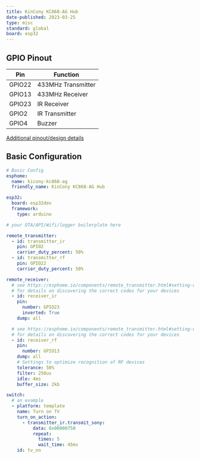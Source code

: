 ```yaml
---
title: KinCony KC868-AG Hub
date-published: 2023-03-25
type: misc
standard: global
board: esp32
---
```


## GPIO Pinout

| Pin    | Function           |
| ------ | ------------------ |
| GPIO22 | 433MHz Transmitter |
| GPIO13 | 433MHz Receiver    |
| GPIO23 | IR Receiver        |
| GPIO2  | IR Transmitter     |
| GPIO4  | Buzzer             |

[Additional pinout/design details](https://www.kincony.com/kc868-ag-iot-ir-controller.html)

## Basic Configuration

```yaml
# Basic Config
esphome:
  name: kicony-kc868-ag
  friendly_name: KinCony KC868-AG Hub

esp32:
  board: esp32dev
  framework:
    type: arduino

# your OTA/API/Wifi/logger boilerplate here

remote_transmitter:
  - id: transmitter_ir
    pin: GPIO2
    carrier_duty_percent: 50%
  - id: transmitter_rf
    pin: GPIO22
    carrier_duty_percent: 50%

remote_receiver:
  # see https://esphome.io/components/remote_transmitter.html#setting-up-infrared-devices
  # for details on discovering the correct codes for your devices
  - id: receiver_ir
    pin:
      number: GPIO23
      inverted: True
    dump: all

  # see https://esphome.io/components/remote_transmitter.html#setting-up-rf-devices
  # for details on discovering the correct codes for your devices
  - id: receiver_rf
    pin:
      number: GPIO13
    dump: all
    # Settings to optimize recognition of RF devices
    tolerance: 50%
    filter: 250us
    idle: 4ms
    buffer_size: 2kb

switch:
  # an example
  - platform: template
    name: Turn on TV
    turn_on_action:
      - transmitter_ir.transmit_sony:
          data: 0x00000750
          repeat:
            times: 5
            wait_time: 45ms
    id: tv_on
```
